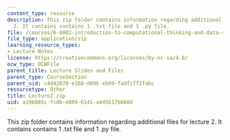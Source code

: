 ```yaml
---
content_type: resource
description: This zip folder contains information regarding additional files for lecture
  2. It contains contains 1 .txt file and 1 .py file.
file: /courses/6-0002-introduction-to-computational-thinking-and-data-science-fall-2016/a196805cfcdbe8096141a445b17b668d_Lecture2.zip
file_type: application/zip
learning_resource_types:
- Lecture Notes
license: https://creativecommons.org/licenses/by-nc-sa/4.0/
ocw_type: OCWFile
parent_title: Lecture Slides and Files
parent_type: CourseSection
parent_uid: c4d42078-e168-d096-eb09-fadfcff2fabc
resourcetype: Other
title: Lecture2.zip
uid: a196805c-fcdb-e809-6141-a445b17b668d
---
```

This zip folder contains information regarding additional files for lecture 2. It contains contains 1 .txt file and 1 .py file.